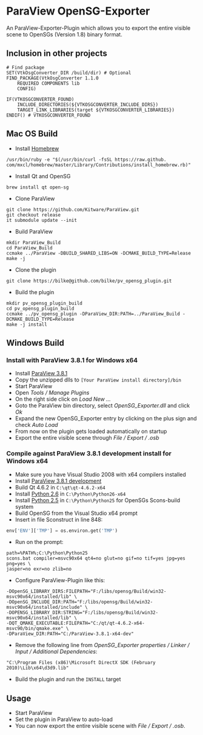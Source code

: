 ParaView OpenSG-Exporter
========================

An ParaView-Exporter-Plugin which allows you to export the entire visible scene to OpenSGs (Version 1.8) binary format.

## Inclusion in other projects ##

    # Find package
    SET(VtkOsgConverter_DIR /build/dir) # Optional
    FIND_PACKAGE(VtkOsgConverter 1.1.0
        REQUIRED COMPONENTS lib
        CONFIG)

    IF(VTKOSGCONVERTER_FOUND)
        INCLUDE_DIRECTORIES(${VTKOSGCONVERTER_INCLUDE_DIRS})
        TARGET_LINK_LIBRARIES(target ${VTKOSGCONVERTER_LIBRARIES})
    ENDIF() # VTKOSGCONVERTER_FOUND

Mac OS Build
--------------

- Install [Homebrew](http://mxcl.github.com/homebrew/)

 ```shell
 /usr/bin/ruby -e "$(/usr/bin/curl -fsSL https://raw.github. com/mxcl/homebrew/master/Library/Contributions/install_homebrew.rb)"
 ```

- Install Qt and OpenSG

 ```shell
 brew install qt open-sg
 ```

- Clone ParaView

 ```shell
 git clone https://github.com/Kitware/ParaView.git
 git checkout release
 it submodule update --init
 ```

- Build ParaView

 ```shell
 mkdir ParaView_Build
 cd ParaView_Build
 ccmake ../ParaView -DBUILD_SHARED_LIBS=ON -DCMAKE_BUILD_TYPE=Release
 make -j
 ```

- Clone the plugin

 ```shell
 git clone https://bilke@github.com/bilke/pv_opensg_plugin.git
 ```

- Build the plugin

 ```shell
 mkdir pv_opensg_plugin_build
 cd pv_opensg_plugin_build
 ccmake ../pv_opensg_plugin -DParaView_DIR:PATH=../ParaView_Build -DCMAKE_BUILD_TYPE=Release
 make -j install
 ```

Windows Build
-------------

### Install with ParaView 3.8.1 for Windows x64 ###

- Install [ParaView 3.8.1][pv]
- Copy the unzipped dlls to  `[Your ParaView install directory]/bin`
- Start ParaView
- Open *Tools / Manage Plugins*
 - On the right side click on *Load New ...*
  - Goto the ParaView bin directory, select *OpenSG_Exporter.dll* and click *Ok*
  - Expand the new OpenSG_Exporter entry by clicking on the plus sign and check *Auto Load*
 - From now on the plugin gets loaded automatically on startup
- Export the entire visible scene through *File / Export / .osb*

### Compile against ParaView 3.8.1 development install for Windows x64 ###

- Make sure you have Visual Studio 2008 with x64 compilers installed
- Install [ParaView 3.8.1 development][pv_dev]
- Build Qt 4.6.2 in `C:\qt\qt-4.6.2-x64`
- Install [Python 2.6][python] in `C:\Python\Python26-x64`
- Install [Python 2.5][python25] in `C:\Python\Python25` for OpenSGs Scons-build system
- Build OpenSG from the Visual Studio x64 prompt
 - Insert in file Sconstruct in line 848:
 ```python
 env['ENV']['TMP'] = os.environ.get('TMP')
 ```

 - Run on the prompt:
 ```shell
 path=%PATH%;C:\Python\Python25
 scons.bat compiler=msvc90x64 qt4=no glut=no gif=no tif=yes jpg=yes png=yes \
 jasper=no exr=no zlib=no
 ```

- Configure ParaView-Plugin like this:

 ```shell
 -DOpenSG_LIBRARY_DIRS:FILEPATH="F:/libs/opensg/Build/win32-msvc90x64/installed/lib" \
 -DOpenSG_INCLUDE_DIR:PATH="F:/libs/opensg/Build/win32-msvc90x64/installed/include" \
 -DOPENSG_LIBRARY_DIR:STRING="F:/libs/opensg/Build/win32-msvc90x64/installed/lib" \
 -DQT_QMAKE_EXECUTABLE:FILEPATH="C:/qt/qt-4.6.2-x64-msvc90/bin/qmake.exe" \
 -DParaView_DIR:PATH="C:/ParaView-3.8.1-x64-dev"
 ```

- Remove the following line from *OpenSG_Exporter properties / Linker / Input / Additional Dependencies*:
 
 ```shell
"C:\Program Files (x86)\Microsoft DirectX SDK (February 2010)\Lib\x64\d3d9.lib"
 ```

- Build the plugin and run the `INSTALL` target

Usage
-----

- Start ParaView
- Set the plugin in ParaView to auto-load
- You can now export the entire visible scene with *File / Export / .osb*.

[pv]:http://paraview.org/files/v3.8/ParaView-3.8.1-Win64-x86.exe
[pv_dev]:http://paraview.org/files/v3.8/ParaView-Development-3.8.1-Win64-x86.exe
[python]:http://www.python.org/ftp/python/2.6.6/python-2.6.6.amd64.msi
[python25]:http://www.python.org/ftp/python/2.5.4/python-2.5.4.msi
